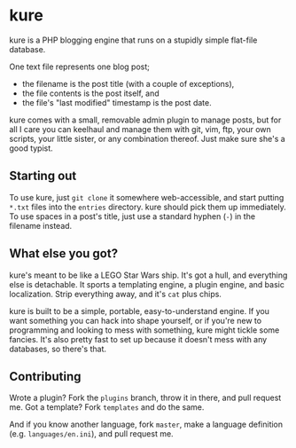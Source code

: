 kure
====
kure is a PHP blogging engine that runs on a stupidly simple flat-file database.

One text file represents one blog post;

* the filename is the post title (with a couple of exceptions),
* the file contents is the post itself, and
* the file's "last modified" timestamp is the post date.

kure comes with a small, removable admin plugin to manage posts, but for all I
care you can keelhaul and manage them with git, vim, ftp, your own scripts, your
little sister, or any combination thereof. Just make sure she's a good typist.

Starting out
------------
To use kure, just `git clone` it somewhere web-accessible, and start putting
`*.txt` files into the `entries` directory. kure should pick them up
immediately. To use spaces in a post's title, just use a standard hyphen (`-`)
in the filename instead.

What else you got?
------------------
kure's meant to be like a LEGO Star Wars ship. It's got a hull, and everything
else is detachable. It sports a templating engine, a plugin engine, and basic
localization. Strip everything away, and it's `cat` plus chips.

kure is built to be a simple, portable, easy-to-understand engine. If you want
something you can hack into shape yourself, or if you're new to programming and
looking to mess with something, kure might tickle some fancies. It's also pretty
fast to set up because it doesn't mess with any databases, so there's that.

Contributing
------------
Wrote a plugin? Fork the `plugins` branch, throw it in there, and pull request
me. Got a template? Fork `templates` and do the same.

And if you know another language, fork `master`, make a language definition
(e.g. `languages/en.ini`), and pull request me.
